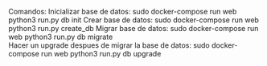 Comandos:
    Inicializar base de datos:
        sudo docker-compose run web  python3 run.py db init
    Crear base de datos:
        sudo docker-compose run web python3 run.py create_db
    Migrar base de datos:
        sudo docker-compose run web  python3 run.py db migrate  
    Hacer un upgrade despues de migrar la base de datos:
        sudo docker-compose run web  python3 run.py db upgrade
